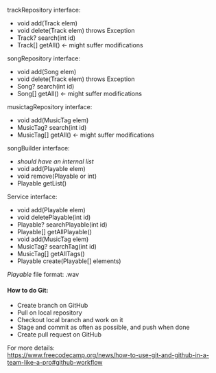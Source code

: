 trackRepository interface:
- void add(Track elem)
- void delete(Track elem) throws Exception
- Track? search(int id)
- Track[] getAll() <- might suffer modifications

songRepository interface:
- void add(Song elem)
- void delete(Track elem) throws Exception
- Song? search(int id)
- Song[] getAll() <- might suffer modifications

musictagRepository interface:
- void add(MusicTag elem)
- MusicTag? search(int id)
- MusicTag[] getAll() <- might suffer modifications

songBuilder interface:
- *should have an internal list*
- void add(Playable elem)
- void remove(Playable or int)
- Playable getList()

Service interface:
- void add(Playable elem)
- void deletePlayable(int id)
- Playable? searchPlayable(int id)
- Playable[] getAllPlayable()
- void add(MusicTag elem)
- MusicTag? searchTag(int id)
- MusicTag[] getAllTags()
- Playable create(Playable[] elements)

*Playable* file format: .wav


#### How to do Git:
- Create branch on GitHub
- Pull on local repository
- Checkout local branch and work on it
- Stage and commit as often as possible, and push when done
- Create pull request on GitHub
 
For more details:\
https://www.freecodecamp.org/news/how-to-use-git-and-github-in-a-team-like-a-pro#github-workflow
